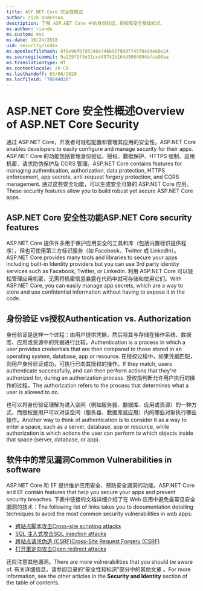 ```yaml
---
title: ASP.NET Core 安全性概述
author: rick-anderson
description: 了解 ASP.NET Core 中的身份验证、授权和安全基础知识。
ms.author: riande
ms.custom: mvc
ms.date: 10/24/2018
uid: security/index
ms.openlocfilehash: 0f8e96fb7d5246e746b95f8907745f849de60e24
ms.sourcegitcommit: 9a129f5f3e31cc449742b164d5004894bfca90aa
ms.translationtype: HT
ms.contentlocale: zh-CN
ms.lasthandoff: 03/06/2020
ms.locfileid: "78644028"
---
```

# <a name="overview-of-aspnet-core-security"></a><span data-ttu-id="6bb5b-103">ASP.NET Core 安全性概述</span><span class="sxs-lookup"><span data-stu-id="6bb5b-103">Overview of ASP.NET Core Security</span></span>

<span data-ttu-id="6bb5b-104">通过 ASP.NET Core，开发者可轻松配置和管理其应用的安全性。</span><span class="sxs-lookup"><span data-stu-id="6bb5b-104">ASP.NET Core enables developers to easily configure and manage security for their apps.</span></span> <span data-ttu-id="6bb5b-105">ASP.NET Core 的功能包括管理身份验证、授权、数据保护、HTTPS 强制、应用机密、请求防伪保护及 CORS 管理。</span><span class="sxs-lookup"><span data-stu-id="6bb5b-105">ASP.NET Core contains features for managing authentication, authorization, data protection, HTTPS enforcement, app secrets, anti-request forgery protection, and CORS management.</span></span> <span data-ttu-id="6bb5b-106">通过这些安全功能，可以生成安全可靠的 ASP.NET Core 应用。</span><span class="sxs-lookup"><span data-stu-id="6bb5b-106">These security features allow you to build robust yet secure ASP.NET Core apps.</span></span>

## <a name="aspnet-core-security-features"></a><span data-ttu-id="6bb5b-107">ASP.NET Core 安全性功能</span><span class="sxs-lookup"><span data-stu-id="6bb5b-107">ASP.NET Core security features</span></span>

<span data-ttu-id="6bb5b-108">ASP.NET Core 提供许多用于保护应用安全的工具和库（包括内置标识提供程序），但也可使用第三方标识服务（如 Facebook、Twitter 或 LinkedIn）。</span><span class="sxs-lookup"><span data-stu-id="6bb5b-108">ASP.NET Core provides many tools and libraries to secure your apps including built-in Identity providers but you can use 3rd party identity services such as Facebook, Twitter, or LinkedIn.</span></span> <span data-ttu-id="6bb5b-109">利用 ASP.NET Core 可以轻松管理应用机密，无需将机密信息暴露在代码中就可存储和使用它们。</span><span class="sxs-lookup"><span data-stu-id="6bb5b-109">With ASP.NET Core, you can easily manage app secrets, which are a way to store and use confidential information without having to expose it in the code.</span></span>

## <a name="authentication-vs-authorization"></a><span data-ttu-id="6bb5b-110">身份验证 vs授权</span><span class="sxs-lookup"><span data-stu-id="6bb5b-110">Authentication vs. Authorization</span></span>

<span data-ttu-id="6bb5b-111">身份验证是这样一个过程：由用户提供凭据，然后将其与存储在操作系统、数据库、应用或资源中的凭据进行比较。</span><span class="sxs-lookup"><span data-stu-id="6bb5b-111">Authentication is a process in which a user provides credentials that are then compared to those stored in an operating system, database, app or resource.</span></span> <span data-ttu-id="6bb5b-112">在授权过程中，如果凭据匹配，则用户身份验证成功，可执行已向其授权的操作。</span><span class="sxs-lookup"><span data-stu-id="6bb5b-112">If they match, users authenticate successfully, and can then perform actions that they're authorized for, during an authorization process.</span></span> <span data-ttu-id="6bb5b-113">授权指判断允许用户执行的操作的过程。</span><span class="sxs-lookup"><span data-stu-id="6bb5b-113">The authorization refers to the process that determines what a user is allowed to do.</span></span>

<span data-ttu-id="6bb5b-114">也可以将身份验证理解为进入空间（例如服务器、数据库、应用或资源）的一种方式，而授权是用户可以对该空间（服务器、数据库或应用）内的哪些对象执行哪些操作。</span><span class="sxs-lookup"><span data-stu-id="6bb5b-114">Another way to think of authentication is to consider it as a way to enter a space, such as a server, database, app or resource, while authorization is which actions the user can perform to which objects inside that space (server, database, or app).</span></span>

## <a name="common-vulnerabilities-in-software"></a><span data-ttu-id="6bb5b-115">软件中的常见漏洞</span><span class="sxs-lookup"><span data-stu-id="6bb5b-115">Common Vulnerabilities in software</span></span>

<span data-ttu-id="6bb5b-116">ASP.NET Core 和 EF 提供维护应用安全、预防安全漏洞的功能。</span><span class="sxs-lookup"><span data-stu-id="6bb5b-116">ASP.NET Core and EF contain features that help you secure your apps and prevent security breaches.</span></span> <span data-ttu-id="6bb5b-117">下表中链接的文档详细介绍了在 Web 应用中避免最常见安全漏洞的技术：</span><span class="sxs-lookup"><span data-stu-id="6bb5b-117">The following list of links takes you to documentation detailing techniques to avoid the most common security vulnerabilities in web apps:</span></span>

* [<span data-ttu-id="6bb5b-118">跨站点脚本攻击</span><span class="sxs-lookup"><span data-stu-id="6bb5b-118">Cross-site scripting attacks</span></span>](xref:security/cross-site-scripting)
* [<span data-ttu-id="6bb5b-119">SQL 注入式攻击</span><span class="sxs-lookup"><span data-stu-id="6bb5b-119">SQL injection attacks</span></span>](/ef/core/querying/raw-sql)
* [<span data-ttu-id="6bb5b-120">跨站点请求伪造 (CSRF)</span><span class="sxs-lookup"><span data-stu-id="6bb5b-120">Cross-Site Request Forgery (CSRF)</span></span>](xref:security/anti-request-forgery)
* [<span data-ttu-id="6bb5b-121">打开重定向攻击</span><span class="sxs-lookup"><span data-stu-id="6bb5b-121">Open redirect attacks</span></span>](xref:security/preventing-open-redirects)

<span data-ttu-id="6bb5b-122">还应注意其他漏洞。</span><span class="sxs-lookup"><span data-stu-id="6bb5b-122">There are more vulnerabilities that you should be aware of.</span></span> <span data-ttu-id="6bb5b-123">有关详细信息，请参阅目录的“安全性和标识”部分中的其他文章  。</span><span class="sxs-lookup"><span data-stu-id="6bb5b-123">For more information, see the other articles in the **Security and Identity** section of the table of contents.</span></span>
